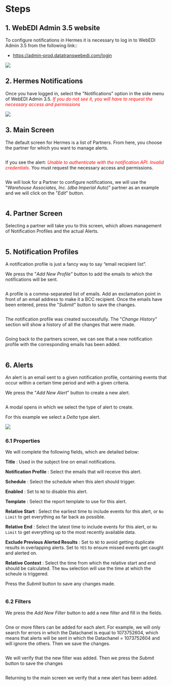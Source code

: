 # Steps

## 1. WebEDI Admin 3.5 website
To configure notifications in Hermes it is necessary to log in to WebEDI Admin 3.5 from the following link::
* <https://admin-prod.datatranswebedi.com/login>

![](/img/steps/webediadmin.png)
 <!-- <img :src="$withBase('/img/steps/webediadmin.png')"> -->


## 2. Hermes Notifications

Once you have logged in, select the "Notifications" option in the side menu of WebEDI Admin 3.5. <span style="color:red">_If you do not see it, you will have to request the necessary access and permissions_</span>

![](/img/steps/notifications_options.png)
 <!-- <img :src="$withBase('/img/steps/notifications_options.png')"> -->



## 3. Main Screen
The default screen for Hermes is a list of Partners.  From here, you choose the partner for which you want to manage alerts.

 <img :src="$withBase('/img/steps/main_screen.png')">

If you see the alert: <span style="color:red"> _Unable to authenticate with the notification API. Invalid credentials._</span> You must request the necessary access and permissions.

 <img :src="$withBase('/img/steps/permission_error.png')">

We will look for a Partner to configure notifications, we will use the "_Warehouse Associates, Inc. (dba Imperial Auto)_" partner as an example and we will click on the "_Edit_" button.

 <img :src="$withBase('/img/steps/examplePartner.png')">


## 4. Partner Screen
Selecting a partner will take you to this screen, which allows management of Notification Profiles and the actual Alerts.

 <img :src="$withBase('/img/steps/partner_screen.png')">

## 5. Notification Profiles
A notification profile is just a fancy way to say “email recipient list”.

We press the "_Add New Profile_" button to add the emails to which the notifications will be sent.

 <img :src="$withBase('/img/steps/notification_profile.png')">

A profile is a comma-separated list of emails. Add an exclamation point in front of an email address to make it a BCC recipient.
Once the emails have been entered, press the "_Submit_" button to save the changes.

 <img :src="$withBase('/img/steps/create_notification_profile.png')">

The notification profile was created successfully.
The "_Change History_" section will show a history of all the changes that were made.

 <img :src="$withBase('/img/steps/success_profile.png')">

Going back to the partners screen, we can see that a new notification profile with the corresponding emails has been added.

 <img :src="$withBase('/img/steps/partner_screen2.png')">

## 6. Alerts
An alert is an email sent to a given notification profile, containing events that occur within a certain time period and with a given criteria.

We press the "_Add New Alert_" button to create a new alert.

 <img :src="$withBase('/img/steps/Alerts.png')">

A modal opens in which we select the type of alert to create.

For this example we select a _Delta_ type alert.

![](/img/steps/alert_type.png)
 <img :src="$withBase('/img/steps/alert_type.png')">


### 6.1 Properties

We will complete the following fields, which are detailed below:

**Title** : Used in the subject line on email notifications.

**Notification Profile** : Select the emails that will receive this alert.

**Schedule** : Select the schedule when this alert should trigger.

**Enabled** : Set to `NO` to disable this alert.

**Template** : Select the report template to use for this alert.

**Relative Start** : Select the earliest time to include events for this alert, or `No Limit` to get everything as far back as possible.

**Relative End** : Select the latest time to include events for this alert, or `No Limit` to get everything up to the most recently available data.

**Exclude Previous Alerted Results** : Set to `NO` to avoid getting duplicate results in overlapping alerts.  Set to `YES` to ensure missed events get caught and alerted on.

**Relative Context** : Select the time from which the relative start and end should be calculated. The `Now` selection will use the time at which the scheule is triggered.

Press the _Submit_ button to save any changes made.

 <img :src="$withBase('/img/steps/alert_submit.png')">

### 6.2 Filters

We press the _Add New Filter_ button to add a new filter and fill in the fields.

 <img :src="$withBase('/img/steps/filters.png')">

One or more filters can be added for each alert. For example, we will only search for errors in which the Datachanel is equal to 1073752604, which means that alerts will be sent in which the Datachanel = 1073752604 and will ignore the others. Then we save the changes.

 <img :src="$withBase('/img/steps/add_filter.png')">

We will verify that the new filter was added. Then we press the _Submit_ button to save the changes

 <img :src="$withBase('/img/steps/save_changes.png')">

Returning to the main screen we verify that a new alert has been added.

 <img :src="$withBase('/img/steps/new_alert.png')">

